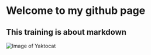 # Welcome to my github page
## This training is about markdown
![Image of Yaktocat](https://octodex.github.com/images/yaktocat.png)
